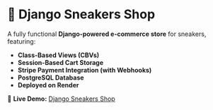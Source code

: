 # 🏀 Django Sneakers Shop

A fully functional **Django-powered e-commerce store** for sneakers, featuring:

-  **Class-Based Views (CBVs)**
-  **Session-Based Cart Storage**
-  **Stripe Payment Integration (with Webhooks)**
-  **PostgreSQL Database**
-  **Deployed on Render**

🔗 **Live Demo:** [Django Sneakers Shop](https://django-sneakrs-shop-render.onrender.com)
